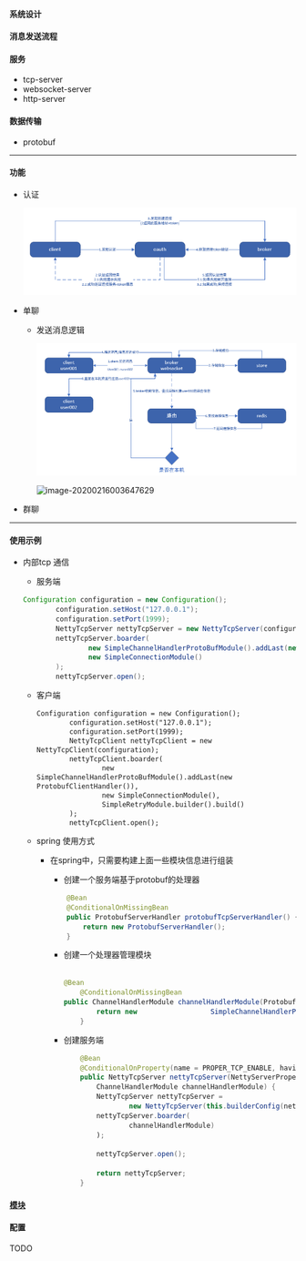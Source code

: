 #### 系统设计

#### 消息发送流程

#### 服务

* tcp-server
* websocket-server
* http-server

#### 数据传输

* protobuf

---

#### 功能

* 认证

  ![image-20200216003333824](docs\images\oauth-001.png)

* 单聊

  * 发送消息逻辑

    ![image-20200216003543540](docs\images\o2o-oo1.png)

    ![image-20200216003647629](E:\bytes-im\jtim\docs\images\o2o-002.png)

* 群聊

---
#### 使用示例

* 内部tcp 通信

  * 服务端
  
  ```java
  Configuration configuration = new Configuration();
          configuration.setHost("127.0.0.1");
          configuration.setPort(1999);
          NettyTcpServer nettyTcpServer = new NettyTcpServer(configuration);
          nettyTcpServer.boarder(
                  new SimpleChannelHandlerProtoBufModule().addLast(new ProtobufServerHandler()),
                  new SimpleConnectionModule()
          );
          nettyTcpServer.open();
  ```
  
  * 客户端
  
    ```
    Configuration configuration = new Configuration();
            configuration.setHost("127.0.0.1");
            configuration.setPort(1999);
            NettyTcpClient nettyTcpClient = new NettyTcpClient(configuration);
            nettyTcpClient.boarder(
                    new SimpleChannelHandlerProtoBufModule().addLast(new ProtobufClientHandler()),
                    new SimpleConnectionModule(),
                    SimpleRetryModule.builder().build()
            );
            nettyTcpClient.open();
    ```
  
  * spring 使用方式

    * 在spring中，只需要构建上面一些模块信息进行组装
  
      * 创建一个服务端基于protobuf的处理器
      
      ```java
          @Bean
          @ConditionalOnMissingBean
          public ProtobufServerHandler protobufTcpServerHandler() {
              return new ProtobufServerHandler();
          }
      ```
      
      * 创建一个处理器管理模块
      
        ```java
        
    	@Bean
        	@ConditionalOnMissingBean
    	public ChannelHandlerModule channelHandlerModule(ProtobufServerHandler                                           protobufServerHandler) {
                return new                  SimpleChannelHandlerProtoBufModule().addLast(protobufServerHandler);
         	}
        ```
      
      * 创建服务端
      
        ```java
            @Bean
            @ConditionalOnProperty(name = PROPER_TCP_ENABLE, havingValue = "true")
            public NettyTcpServer nettyTcpServer(NettyServerProperties nettyServerProperties,
                ChannelHandlerModule channelHandlerModule) {
                NettyTcpServer nettyTcpServer =
                        new NettyTcpServer(this.builderConfig(nettyServerProperties.getTcp()));
                nettyTcpServer.boarder(
                        channelHandlerModule)
                );
        
                nettyTcpServer.open();
        
                return nettyTcpServer;
            }
        ```
      
        

#### [模块](docs/module/module.md)

#### 配置

TODO